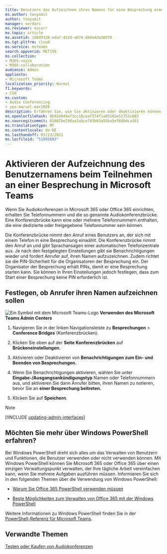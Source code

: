 ```yaml
---
title: Benutzern das Aufzeichnen ihres Namens für eine Besprechung ermöglichen
ms.author: tonysmit
author: tonysmit
manager: serdars
ms.reviewer: oscarr
ms.topic: article
ms.assetid: 1d649328-ada7-422d-a074-d6da4da36970
ms.tgt.pltfrm: cloud
ms.service: msteams
search.appverid: MET150
ms.collection:
- M365-voice
- M365-collaboration
audience: Admin
appliesto:
- Microsoft Teams
localization_priority: Normal
f1.keywords:
- CSH
ms.custom:
- Audio Conferencing
- seo-marvel-mar2020
description: Erfahren Sie, wie Sie aktivieren oder deaktivieren können, ob Ihre Benutzer ihre Namen aufzeichnen können, wenn sie an einer Besprechung in Microsoft Teams teilnehmen.
ms.openlocfilehash: 8b92e0d4a73cc18ceaf374f1a05102e51752c083
ms.sourcegitcommit: 01087be29daa3abce7d3b03a55ba5ef8db4ca161
ms.translationtype: MT
ms.contentlocale: de-DE
ms.lasthandoff: 03/23/2021
ms.locfileid: "51092693"
---
```

# <a name="enable-users-to-record-their-name-when-they-join-a-meeting-in-microsoft-teams"></a>Aktivieren der Aufzeichnung des Benutzernamens beim Teilnehmen an einer Besprechung in Microsoft Teams

Wenn Sie Audiokonferenzen in Microsoft 365 oder Office 365 einrichten, erhalten Sie Telefonnummern und die so genannte Audiokonferenzbrücke. Eine Konferenzbrücke kann eine oder mehrere Telefonnummern enthalten, die eine dedizierte oder freigegebene Telefonnummer sein können.
  
Die Konferenzbrücke nimmt den Anruf eines Benutzers an, der sich mit einem Telefon in eine Besprechung einwählt. Die Konferenzbrücke nimmt den Anruf an und gibt Sprachansagen einer automatischen Telefonzentrale aus. Je nach den festgelegten Einstellungen gibt sie Benachrichtigungen wieder und fordert Anrufer auf, ihren Namen aufzuzeichnen. Zudem richtet sie die PIN-Sicherheit für die Organisatoren der Besprechung ein. Der Organisator der Besprechung erhält PINs, damit er eine Besprechung starten kann. Sie können in Ihren Einstellungen jedoch festlegen, dass zum Start einer Besprechung keine PIN erforderlich ist.

  
## <a name="set-whether-callers-should-record-their-name"></a>Festlegen, ob Anrufer ihren Namen aufzeichnen sollen

![Ein Symbol mit dem Microsoft Teams-Logo](media/teams-logo-30x30.png) **Verwenden des Microsoft Teams Admin Centers**

1. Navigieren Sie in der linken Navigationsleiste zu **Besprechungen** > **Conference Bridges** (Konferenzbrücken). 

2. Klicken Sie oben auf der **Seite Konferenzbrücken** auf **Brückeneinstellungen.** 

3. Aktivieren oder Deaktivieren von **Benachrichtigungen zum Ein- und Beenden von Besprechungen.**

4. Wenn Sie Benachrichtigungen aktivieren, wählen Sie unter **Eingabe-/Ausgangsankündigungstyp** Namen oder Telefonnummern aus, und aktivieren Sie dann Anrufer bitten, ihren Namen zu notieren, bevor Sie an **einer Besprechung beitreten.** 

6. Klicken Sie auf **Speichern**.
    
> [!Note]
> [!INCLUDE [updating-admin-interfaces](includes/updating-admin-interfaces.md)]

## <a name="want-to-know-more-about-windows-powershell"></a>Möchten Sie mehr über Windows PowerShell erfahren?

Bei Windows PowerShell dreht sich alles um das Verwalten von Benutzern und Funktionen, die Benutzer verwenden oder nicht verwenden können. Mit Windows PowerShell können Sie Microsoft 365 oder Office 365 über einen einzigen Verwaltungspunkt verwalten, der Ihre tägliche Arbeit vereinfachen kann, wenn Sie mehrere Aufgaben ausführen müssen. Informieren Sie sich in den folgenden Themen über die Verwendung von Windows PowerShell:
    
  - [Warum Sie Office 365 PowerShell verwenden müssen](/microsoft-365/enterprise/why-you-need-to-use-microsoft-365-powershell)
    
  - [Beste Möglichkeiten zum Verwalten von Office 365 mit der Windows PowerShell](/previous-versions//dn568025(v=technet.10))
    
Weitere Informationen zu Windows PowerShell finden Sie in der [PowerShell-Referenz für Microsoft Teams](/powershell/module/teams/?view=teams-ps).
  
## <a name="related-topics"></a>Verwandte Themen

[Testen oder Kaufen von Audiokonferenzen](/SkypeForBusiness/audio-conferencing-in-office-365/try-or-purchase-audio-conferencing-in-office-365)